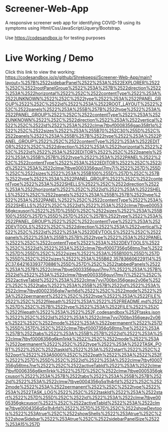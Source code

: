 # Screener-Web-App
A responsive screener web app for identifying COVID-19 using its symptoms using Html/Css/JavaScript/Jquery/Bootstrap.


Use https://codesandbox.io for testing purposes

# Live Working / Demo

Click this link to view the working: https://codesandbox.io/p/github/Shrekpepsi/Screener-Web-App/main?layout=%257B%2522sidebarPanel%2522%253A%2522EXPLORER%2522%252C%2522rootPanelGroup%2522%253A%257B%2522direction%2522%253A%2522horizontal%2522%252C%2522contentType%2522%253A%2522UNKNOWN%2522%252C%2522type%2522%253A%2522PANEL_GROUP%2522%252C%2522id%2522%253A%2522ROOT_LAYOUT%2522%252C%2522panels%2522%253A%255B%257B%2522type%2522%253A%2522PANEL_GROUP%2522%252C%2522contentType%2522%253A%2522UNKNOWN%2522%252C%2522direction%2522%253A%2522vertical%2522%252C%2522id%2522%253A%2522clmw7tbyf0008356gap358t1q%2522%252C%2522sizes%2522%253A%255B70%252C30%255D%252C%2522panels%2522%253A%255B%257B%2522type%2522%253A%2522PANEL_GROUP%2522%252C%2522contentType%2522%253A%2522EDITOR%2522%252C%2522direction%2522%253A%2522horizontal%2522%252C%2522id%2522%253A%2522EDITOR%2522%252C%2522panels%2522%253A%255B%257B%2522type%2522%253A%2522PANEL%2522%252C%2522contentType%2522%253A%2522EDITOR%2522%252C%2522id%2522%253A%2522clmw7tbye0003356guvl7my7j%2522%257D%255D%252C%2522sizes%2522%253A%255B100%255D%257D%252C%257B%2522type%2522%253A%2522PANEL_GROUP%2522%252C%2522contentType%2522%253A%2522SHELLS%2522%252C%2522direction%2522%253A%2522horizontal%2522%252C%2522id%2522%253A%2522SHELLS%2522%252C%2522panels%2522%253A%255B%257B%2522type%2522%253A%2522PANEL%2522%252C%2522contentType%2522%253A%2522SHELLS%2522%252C%2522id%2522%253A%2522clmw7tbye0005356gkcxusori%2522%257D%255D%252C%2522sizes%2522%253A%255B100%255D%257D%255D%257D%252C%257B%2522type%2522%253A%2522PANEL_GROUP%2522%252C%2522contentType%2522%253A%2522DEVTOOLS%2522%252C%2522direction%2522%253A%2522vertical%2522%252C%2522id%2522%253A%2522DEVTOOLS%2522%252C%2522panels%2522%253A%255B%257B%2522type%2522%253A%2522PANEL%2522%252C%2522contentType%2522%253A%2522DEVTOOLS%2522%252C%2522id%2522%253A%2522clmw7tbyf0007356g56tms7ne%2522%257D%255D%252C%2522sizes%2522%253A%255B100%255D%257D%255D%252C%2522sizes%2522%253A%255B62.357836606229114%252C37.642163393770886%255D%257D%252C%2522tabbedPanels%2522%253A%257B%2522clmw7tbye0003356guvl7my7j%2522%253A%257B%2522id%2522%253A%2522clmw7tbye0003356guvl7my7j%2522%252C%2522activeTabId%2522%253A%2522clmw7yvi700bn356geay2v06e%2522%252C%2522tabs%2522%253A%255B%257B%2522id%2522%253A%2522clmw7tbyd0002356glw7wrh6d%2522%252C%2522mode%2522%253A%2522permanent%2522%252C%2522type%2522%253A%2522FILE%2522%252C%2522filepath%2522%253A%2522%252FREADME.md%2522%257D%252C%257B%2522type%2522%253A%2522FILE%2522%252C%2522filepath%2522%253A%2522%252F.codesandbox%252Ftasks.json%2522%252C%2522id%2522%253A%2522clmw7yvi700bn356geay2v06e%2522%252C%2522mode%2522%253A%2522permanent%2522%257D%255D%257D%252C%2522clmw7tbyf0007356g56tms7ne%2522%253A%257B%2522tabs%2522%253A%255B%257B%2522id%2522%253A%2522clmw7tbyf0006356g6km1irkk%2522%252C%2522mode%2522%253A%2522permanent%2522%252C%2522type%2522%253A%2522TASK_PORT%2522%252C%2522taskId%2522%253A%2522start%2522%252C%2522port%2522%253A5000%252C%2522path%2522%253A%2522%252F%2522%257D%255D%252C%2522id%2522%253A%2522clmw7tbyf0007356g56tms7ne%2522%252C%2522activeTabId%2522%253A%2522clmw7tbyf0006356g6km1irkk%2522%257D%252C%2522clmw7tbye0005356gkcxusori%2522%253A%257B%2522tabs%2522%253A%255B%257B%2522id%2522%253A%2522clmw7tbye0004356g5q1h4rfd%2522%252C%2522mode%2522%253A%2522permanent%2522%252C%2522type%2522%253A%2522TASK_LOG%2522%252C%2522taskId%2522%253A%2522start%2522%257D%255D%252C%2522id%2522%253A%2522clmw7tbye0005356gkcxusori%2522%252C%2522activeTabId%2522%253A%2522clmw7tbye0004356g5q1h4rfd%2522%257D%257D%252C%2522showDevtools%2522%253Atrue%252C%2522showShells%2522%253Atrue%252C%2522showSidebar%2522%253Atrue%252C%2522sidebarPanelSize%2522%253A15%257D
